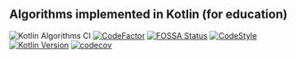 ## Algorithms implemented in Kotlin (for education)
![Kotlin Algorithms CI](https://github.com/ashtanko/algorithms-in-depth/workflows/Kotlin%20Algorithms%20CI/badge.svg)
[![CodeFactor](https://www.codefactor.io/repository/github/ashtanko/algorithms-in-depth/badge?s=7695146d601eed2335afea606646a11e5be21b50)](https://www.codefactor.io/repository/github/ashtanko/algorithms-in-depth)
[![FOSSA Status](https://app.fossa.com/api/projects/git%2Bgithub.com%2Fashtanko%2Falgorithms-in-depth.svg?type=shield)](https://app.fossa.com/projects/git%2Bgithub.com%2Fashtanko%2Falgorithms-in-depth?ref=badge_shield)
[![CodeStyle](https://img.shields.io/badge/code%20style-%E2%9D%A4-FF4081.svg)](https://ktlint.github.io/)
[![Kotlin Version](https://img.shields.io/badge/kotlin-1.4.20-blue.svg)](http://kotlinlang.org/)
[![codecov](https://codecov.io/gh/ashtanko/algorithms-in-depth/branch/master/graph/badge.svg?token=JEU9EIJMHA)](https://codecov.io/gh/ashtanko/algorithms-in-depth)